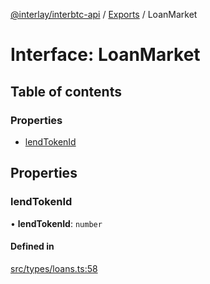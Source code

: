 [@interlay/interbtc-api](../README.md) / [Exports](../modules.md) / LoanMarket

# Interface: LoanMarket

## Table of contents

### Properties

- [lendTokenId](LoanMarket.md#lendtokenid)

## Properties

### <a id="lendtokenid" name="lendtokenid"></a> lendTokenId

• **lendTokenId**: `number`

#### Defined in

[src/types/loans.ts:58](https://github.com/interlay/interbtc-api/blob/1c0379f56248ac2da57930d5704199f69f941aa8/src/types/loans.ts#L58)
